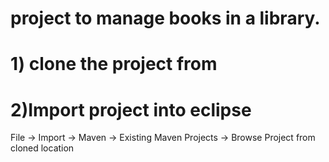 # project to manage books in a library.

# 1) clone the project from 
     

# 2)Import project into eclipse
   File -> Import -> Maven -> Existing Maven Projects -> Browse Project from cloned location


